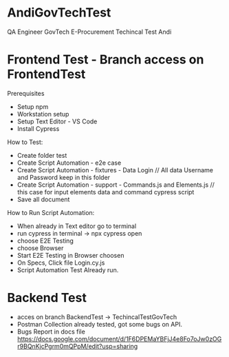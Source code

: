 # AndiGovTechTest
QA Engineer GovTech E-Procurement Techincal Test Andi

# Frontend Test - Branch access on FrontendTest
Prerequisites
  - Setup npm
  - Workstation setup
  - Setup Text Editor - VS Code
  - Install Cypress


How to Test:
  - Create folder test
  - Create Script Automation - e2e case
  - Create Script Automation - fixtures - Data Login // All data Username and Password keep in this folder
  - Create Script Automation - support - Commands.js and Elements.js // this case for input elements data and command cypress script
  - Save all document

How to Run Script Automation:
  - When already in Text editor go to terminal
  - run cypress in terminal -> npx cypress open
  - choose E2E Testing
  - choose Browser 
  - Start E2E Testing in Browser choosen
  - On Specs, Click file Login.cy.js
  - Script Automation Test Already run.


# Backend Test
- acces on branch BackendTest -> TechincalTestGovTech
- Postman Collection already tested, got some bugs on API.
- Bugs Report in docs file https://docs.google.com/document/d/1F6DPEMaYBFjJ4e8Fo7oJw0zOGr9BQnKjcPgrm0mQPpM/edit?usp=sharing
